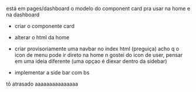 

 está em pages/dashboard o modelo do component card pra usar na home e na dashboard
- criar o componente card
- alterar o html da home
- criar provisoriamente uma navbar no index html (preguiça)
 acho q o icon de menu pode ir direto na home
 n gostei do icon de user, pensar em uma ideia diferente (uma opçao é diexar dentro da sidebar)

- implementar a side bar com bs

tô atrasado aaaaaaaaaaaaaaa